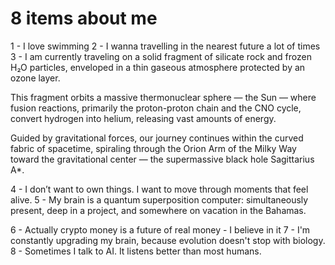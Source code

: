 
# 8 items about me


1 - I love swimming
2 - I wanna travelling in the nearest future a lot of times
3 - I am currently traveling on a solid fragment of silicate rock and frozen H₂O particles, enveloped in a thin gaseous atmosphere protected by an ozone layer.

This fragment orbits a massive thermonuclear sphere — the Sun — where fusion reactions, primarily the proton-proton chain and the CNO cycle, convert hydrogen into helium, releasing vast amounts of energy.

Guided by gravitational forces, our journey continues within the curved fabric of spacetime, spiraling through the Orion Arm of the Milky Way toward the gravitational center — the supermassive black hole Sagittarius A*.

4 - I don’t want to own things. I want to move through moments that feel alive.
5 - My brain is a quantum superposition computer: simultaneously present, deep in a project, and somewhere on vacation in the Bahamas.

6 - Actually crypto money is a future of real money - I believe in it
7 - I'm constantly upgrading my brain, because evolution doesn't stop with biology.
8 - Sometimes I talk to AI. It listens better than most humans.
